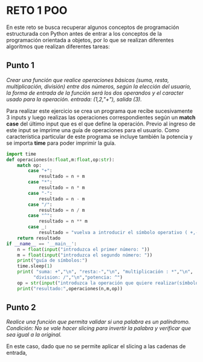 # RETO 1 POO

En este reto se busca recuperar algunos conceptos de programación estructurada con Python antes de entrar a los conceptos de la programación orientada a objetos, por lo que se realizan diferentes algoritmos que realizan diferentes tareas:

## Punto 1

*Crear una función que realice operaciones básicas 
(suma, resta, multiplicación, división) entre dos números, 
según la elección del usuario, la forma de entrada 
de la función será los dos operandos y el caracter usado para la operación. 
entrada: (1,2,"+"), salida (3).*

Para realizar este ejercicio se crea un programa que recibe sucesivamente 3 inputs y luego realizas las operaciones correspondientes según un **match case** del último input que es el que define la operación. Previo al ingreso de este input se imprime una guía de operaciones para el usuario. Como característica particular de este programa se incluye también la potencia y se importa **time** para poder imprimir la guía.

```python
import time
def operaciones(n:float,m:float,op:str):
    match op:
        case "+":
            resultado = n + m
        case "*":
            resultado = n * m
        case "-":
            resultado = n - m
        case "/":
            resultado = n / m
        case "^":
            resultado = n ** m
        case _:
            resultado = "vuelva a introducir el símbolo operativo ( +,-,*,/,^) "        
    return resultado
if __name__ == '__main__':
    n = float(input("introduzca el primer número: "))
    m = float(input("introduzca el segundo número: "))
    print("guía de símbolos:")
    time.sleep(1)
    print( "suma: +","\n", "resta:-","\n", "multiplicación : *","\n",
          "division: /","\n","potencia: ^")
    op = str(input("introduzca la operación que quiere realizar(símbolo): "))
    print("resultado:",operaciones(n,m,op))
```
## Punto 2

*Realice una función que permita validar si una palabra es un palíndromo. 
Condición: No se vale hacer slicing para invertir la palabra y verificar 
que sea igual a la original.*

En este caso, dado que no se permite aplicar el slicing a las cadenas de entrada,
